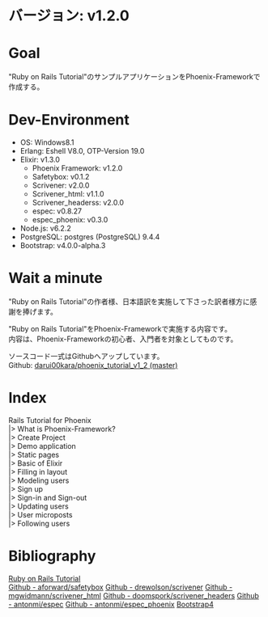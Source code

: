 # バージョン: v1.2.0

# Goal

"Ruby on Rails Tutorial"のサンプルアプリケーションをPhoenix-Frameworkで作成する。  

# Dev-Environment

- OS: Windows8.1
- Erlang: Eshell V8.0, OTP-Version 19.0
- Elixir: v1.3.0
  * Phoenix Framework: v1.2.0
  * Safetybox: v0.1.2
  * Scrivener: v2.0.0
  * Scrivener_html: v1.1.0
  * Scrivener_headerss: v2.0.0
  * espec: v0.8.27
  * espec_phoenix: v0.3.0
- Node.js: v6.2.2
- PostgreSQL: postgres (PostgreSQL) 9.4.4
- Bootstrap: v4.0.0-alpha.3

# Wait a minute

"Ruby on Rails Tutorial"の作者様、日本語訳を実施して下さった訳者様方に感謝を捧げます。  

"Ruby on Rails Tutorial"をPhoenix-Frameworkで実施する内容です。  
内容は、Phoenix-Frameworkの初心者、入門者を対象としてものです。  

ソースコード一式はGithubへアップしています。  
Github: [darui00kara/phoenix_tutorial_v1_2 (master)](https://github.com/darui00kara/phoenix_tutorial_v1_2)  

# Index
Rails Tutorial for Phoenix  
|> What is Phoenix-Framework?  
|> Create Project  
|> Demo application  
|> Static pages  
|> Basic of Elixir  
|> Filling in layout  
|> Modeling users  
|> Sign up  
|> Sign-in and Sign-out  
|> Updating users  
|> User microposts  
|> Following users  

# Bibliography

[Ruby on Rails Tutorial](http://railstutorial.jp/)  
[Github - aforward/safetybox](https://github.com/aforward/safetybox)
[Github - drewolson/scrivener](https://github.com/drewolson/scrivener)
[Github - mgwidmann/scrivener_html](https://github.com/mgwidmann/scrivener_html)
[Github - doomspork/scrivener_headers](https://github.com/doomspork/scrivener_headers)
[Github - antonmi/espec](https://github.com/antonmi/espec)
[Github - antonmi/espec_phoenix](https://github.com/antonmi/espec_phoenix)
[Bootstrap4](http://v4-alpha.getbootstrap.com/)